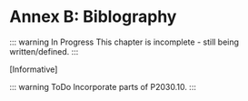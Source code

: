 # Annex B: Biblography

::: warning In Progress
This chapter is incomplete - still being written/defined.
:::

[Informative]

::: warning ToDo
Incorporate parts of P2030.10.
:::
